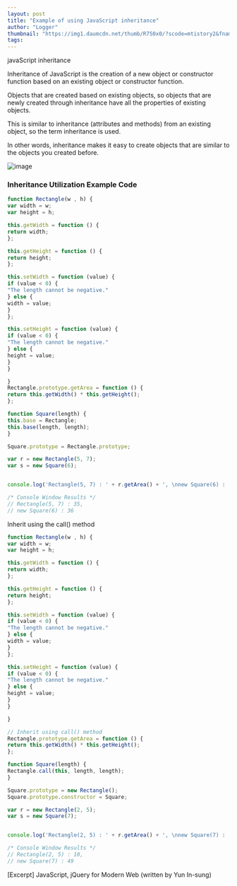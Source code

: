 ```yaml
---
layout: post
title: "Example of using JavaScript inheritance"
author: "Logger"
thumbnail: "https://img1.daumcdn.net/thumb/R750x0/?scode=mtistory2&fname=https%3A%2F%2Ft1.daumcdn.net%2Fcfile%2Ftistory%2F2425524C57708FAF33"
tags: 
---
```



javaScript inheritance

Inheritance of JavaScript is the creation of a new object or constructor function based on an existing object or constructor function.

Objects that are created based on existing objects, so objects that are newly created through inheritance have all the properties of existing objects.

This is similar to inheritance (attributes and methods) from an existing object, so the term inheritance is used.

In other words, inheritance makes it easy to create objects that are similar to the objects you created before.

![image](https://t1.daumcdn.net/cfile/tistory/2425524C57708FAF33)

### Inheritance Utilization Example Code

```js
function Rectangle(w , h) {
var width = w;
var height = h;

this.getWidth = function () {
return width;
};

this.getHeight = function () {
return height;
};

this.setWidth = function (value) {
if (value < 0) {
"The length cannot be negative."
} else {
width = value;
}
};

this.setHeight = function (value) {
if (value < 0) {
"The length cannot be negative."
} else {
height = value;
}
}

}
Rectangle.prototype.getArea = function () {
return this.getWidth() * this.getHeight();
};

function Square(length) {
this.base = Rectangle;
this.base(length, length);
}

Square.prototype = Rectangle.prototype;

var r = new Rectangle(5, 7);
var s = new Square(6);


console.log('Rectangle(5, 7) : ' + r.getArea() + ', \nnew Square(6) : ' + s.getArea());

/* Console Window Results */
// Rectangle(5, 7) : 35,
// new Square(6) : 36
```

Inherit using the call() method

```js
function Rectangle(w , h) {
var width = w;
var height = h;

this.getWidth = function () {
return width;
};

this.getHeight = function () {
return height;
};

this.setWidth = function (value) {
if (value < 0) {
"The length cannot be negative."
} else {
width = value;
}
};

this.setHeight = function (value) {
if (value < 0) {
"The length cannot be negative."
} else {
height = value;
}
}

}

// Inherit using call() method
Rectangle.prototype.getArea = function () {
return this.getWidth() * this.getHeight();
};

function Square(length) {
Rectangle.call(this, length, length);
}

Square.prototype = new Rectangle();
Square.prototype.constructor = Square;

var r = new Rectangle(2, 5);
var s = new Square(7);


console.log('Rectangle(2, 5) : ' + r.getArea() + ', \nnew Square(7) : ' + s.getArea());

/* Console Window Results */
// Rectangle(2, 5) : 10,
// new Square(7) : 49
```

[Excerpt] JavaScript, jQuery for Modern Web (written by Yun In-sung)